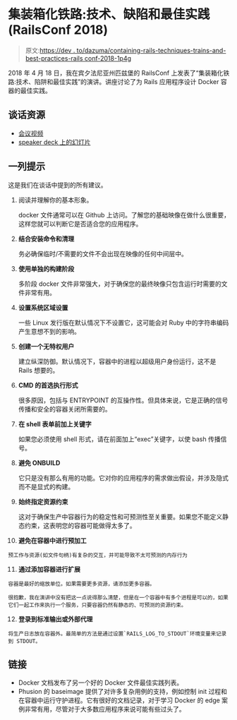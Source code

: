 # 集装箱化铁路:技术、缺陷和最佳实践(RailsConf 2018)

> 原文:[https://dev . to/dazuma/containing-rails-techniques-trains-and-best-practices-rails conf-2018-1p4g](https://dev.to/dazuma/containerizing-rails-techniques-pitfalls-and-best-practices-railsconf-2018-1p4g)

2018 年 4 月 18 日，我在宾夕法尼亚州匹兹堡的 RailsConf 上发表了“集装箱化铁路:技术、陷阱和最佳实践”的演讲。讲座讨论了为 Rails 应用程序设计 Docker 容器的最佳实践。

## [](#talk-resources)谈话资源

*   [会议视频](http://confreaks.tv/videos/railsconf2018-containerizing-rails-techniques-pitfalls-best-practices)
*   [speaker deck 上的幻灯片](https://speakerdeck.com/dazuma/containerizing-rails-techniques-pitfalls-and-best-practices)

## [](#a-list-of-tips)一列提示

这是我们在谈话中提到的所有建议。

1.  阅读并理解你的基本形象。

    docker 文件通常可以在 Github 上访问。了解您的基础映像在做什么很重要，这样您就可以判断它是否适合您的应用程序。

2.  **结合安装命令和清理**

    务必确保临时/不需要的文件不会出现在映像的任何中间层中。

3.  **使用单独的构建阶段**

    多阶段 docker 文件非常强大，对于确保您的最终映像只包含运行时需要的文件非常有用。

4.  **设置系统区域设置**

    一些 Linux 发行版在默认情况下不设置它，这可能会对 Ruby 中的字符串编码产生意想不到的影响。

5.  **创建一个无特权用户**

    建立纵深防御。默认情况下，容器中的进程以超级用户身份运行，这不是 Rails 想要的。

6.  **CMD 的首选执行形式**

    很多原因，包括与 ENTRYPOINT 的互操作性。但具体来说，它是正确的信号传播和安全的容器关闭所需要的。

7.  **在 shell 表单前加上关键字**

    如果您必须使用 shell 形式，请在前面加上“exec”关键字，以使 bash 传播信号。

8.  **避免 ONBUILD**

    它只是没有那么有用的功能。它对你的应用程序的需求做出假设，并涉及隐式而不是显式的构建。

9.  **始终指定资源约束**

    这对于确保生产中容器行为的稳定性和可预测性至关重要。如果您不能定义静态约束，这表明您的容器可能做得太多了。

10.  **避免在容器中进行预加工**

    预工作与资源(如文件句柄)有复杂的交互，并可能导致不太可预测的内存行为

11.  **通过添加容器进行扩展**

    容器是最好的缩放单位。如果需要更多资源，请添加更多容器。

    很抱歉，我在演讲中没有把这一点说得那么清楚，但是在一个容器中有多个进程是可以的，如果它们一起工作来执行一个服务，只要容器仍然有静态的、可预测的资源约束。

12.  **登录到标准输出或外部代理**

    将生产日志放在容器外。最简单的方法是通过设置`RAILS_LOG_TO_STDOUT`环境变量来记录到 STDOUT。

## [](#links)链接

*   Docker 文档发布了另一个好的 Docker 文件最佳实践列表。
*   Phusion 的 baseimage 提供了对许多复杂用例的支持，例如控制 init 过程和在容器中运行守护进程。它有很好的文档记录，对于学习 Docker 的 edge 案例非常有用，尽管对于大多数应用程序来说可能有些过头了。